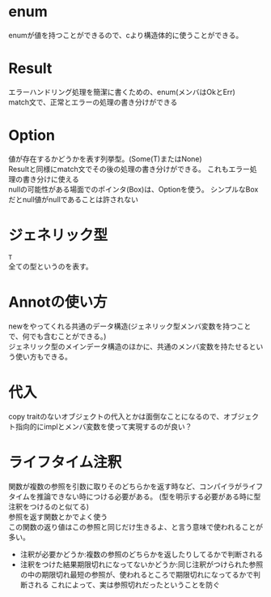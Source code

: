 # enum
enumが値を持つことができるので、cより構造体的に使うことができる。

# Result
エラーハンドリング処理を簡潔に書くための、enum(メンバはOkとErr)
<br>
match文で、正常とエラーの処理の書き分けができる

# Option
値が存在するかどうかを表す列挙型。(Some(T)またはNone)
<br>
Resultと同様にmatch文でその後の処理の書き分けができる。
これもエラー処理の書き分けに使える
<br>
nullの可能性がある場面でのポインタ(Box)は、Optionを使う。
シンプルなBoxだとnull値がnullであることは許されない


# ジェネリック型
```T``` 
<br>
全ての型というのを表す。

# Annotの使い方
newをやってくれる共通のデータ構造(ジェネリック型メンバ変数を持つことで、何でも含むことができる。)
<br>
ジェネリック型のメインデータ構造のほかに、共通のメンバ変数を持たせるという使い方もできる。

# 代入
copy traitのないオブジェクトの代入とかは面倒なことになるので、オブジェクト指向的にimplとメンバ変数を使って実現するのが良い？

# ライフタイム注釈
関数が複数の参照を引数に取りそのどちらかを返す時など、コンパイラがライフタイムを推論できない時につける必要がある。
(型を明示する必要がある時に型注釈をつけるのと似てる)
<br>
参照を返す関数とかでよく使う
<br>
この関数の返り値はこの参照と同じだけ生きるよ、と言う意味で使われることが多い。
<br>

- 注釈が必要かどうか:複数の参照のどちらかを返したりしてるかで判断される
- 注釈をつけた結果期限切れになってないかどうか:同じ注釈がつけられた参照の中の期限切れ最短の参照が、使われるところで期限切れになってるかで判断される
これによって、実は参照切れだったということを防ぐ